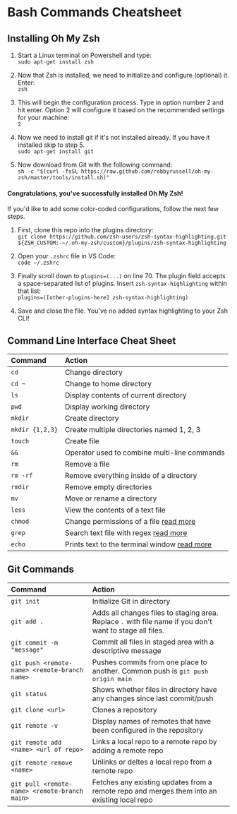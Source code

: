 # Bash Commands Cheatsheet

## Installing Oh My Zsh
1. Start a Linux terminal on Powershell and type:  
```sudo apt-get install zsh```

2. Now that Zsh is installed, we need to initialize and configure (optional) it. Enter:  
```zsh```

3. This will begin the configuration process. Type in option number 2 and hit enter. Option 2 will configure it based on the recommended settings for your machine:  
```2```

4. Now we need to install git if it's not installed already. If you have it installed skip to step 5.  
```sudo apt-get install git```

5. Now download from Git with the following command:  
```sh -c "$(curl -fsSL https://raw.github.com/robbyrussell/oh-my-zsh/master/tools/install.sh)"```

#### Congratulations, you've successfully installed Oh My Zsh!  
If you'd like to add some color-coded configurations, follow the next few steps. 

1. First, clone this repo into the plugins directory:  
```git clone https://github.com/zsh-users/zsh-syntax-highlighting.git ${ZSH_CUSTOM:-~/.oh-my-zsh/custom}/plugins/zsh-syntax-highlighting```

2. Open your ```.zshrc``` file in VS Code:  
```code ~/.zshrc```

3. Finally scroll down to ```plugins=(...)``` on line 70. The plugin field accepts a space-separated list of plugins. Insert ```zsh-syntax-highlighting``` within that list:  
```plugins=([other-plugins-here] zsh-syntax-highlighting)```

4. Save and close the file. You've no added syntax highlighting to your Zsh CLI!


## Command Line Interface Cheat Sheet

 Command | Action 
:-------|:------
 ```cd``` | Change directory 
 ```cd ~``` | Change to home directory
 ```ls``` | Display contents of current directory
 ```pwd```| Display working directory
 ```mkdir``` | Create directory
 ```mkdir {1,2,3}``` | Create multiple directories named 1, 2, 3
```touch``` | Create file
```&&``` | Operator used to combine multi-line commands
```rm``` | Remove a file
```rm -rf``` | Remove everything inside of a directory
```rmdir``` | Remove empty directories
```mv``` | Move or rename a directory
```less``` | View the contents of a text file
```chmod``` | Change permissions of a file [read more](https://www.ibm.com/docs/en/zos/2.3.0?topic=descriptions-chmod-change-mode-file-directory)
```grep``` | Search text file with regex [read more](https://www.ibm.com/docs/en/zos/2.3.0?topic=descriptions-grep-search-file-specified-pattern)
```echo``` | Prints text to the terminal window [read more](https://www.ibm.com/docs/en/zos/2.3.0?topic=descriptions-echo-write-arguments-standard-output)


## Git Commands

 Command | Action 
:-------|:------
```git init``` | Initialize Git in directory
```git add .``` | Adds all changes files to staging area. Replace ```.``` with file name if you don't want to stage all files.
```git commit -m "message"``` | Commit all files in staged area with a descriptive message
```git push <remote-name> <remote-branch name>``` | Pushes commits from one place to another. Common push is ```git push origin main```
```git status``` | Shows whether files in directory have any changes since last commit/push
```git clone <url>``` | Clones a repository
```git remote -v``` | Display names of remotes that have been configured in the repository
```git remote add <name> <url of repo>``` | Links a local repo to a remote repo by adding a remote repo
```git remote remove <name>``` | Unlinks or deltes a local repo from a remote repo
 ```git pull <remote-name> <remote-branch main>``` | Fetches any existing updates from a remote repo and merges them into an existing local repo
